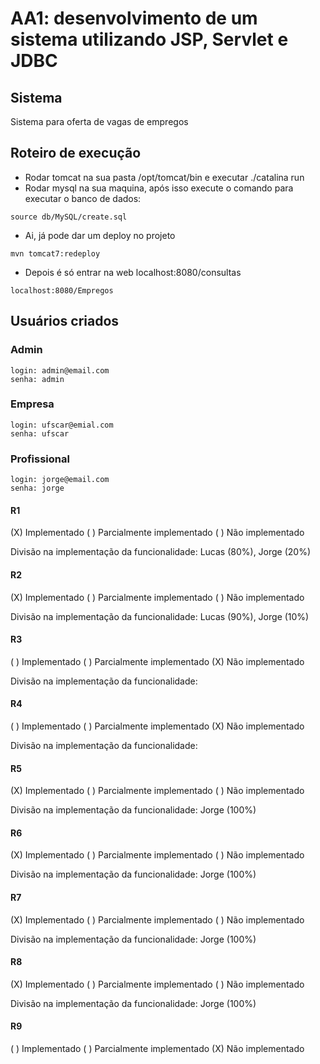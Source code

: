 # AA1: desenvolvimento de um sistema utilizando JSP, Servlet e JDBC

## Sistema 
Sistema para oferta de vagas de empregos 

## Roteiro de execução 

- Rodar tomcat na sua pasta /opt/tomcat/bin e executar ./catalina run <br />
- Rodar mysql na sua maquina, após isso execute o comando para executar o banco de dados:
  
```
source db/MySQL/create.sql
```

- Ai, já pode dar um deploy no projeto
  
```
mvn tomcat7:redeploy
```

- Depois é só entrar na web localhost:8080/consultas

```
localhost:8080/Empregos
```

## Usuários criados
### Admin

```
login: admin@email.com
senha: admin
```
### Empresa

```
login: ufscar@emial.com
senha: ufscar
```


### Profissional

```
login: jorge@email.com
senha: jorge
```


#### R1

(X) Implementado ( ) Parcialmente implementado ( ) Não implementado

Divisão na implementação da funcionalidade: Lucas (80%), Jorge (20%)


#### R2

(X) Implementado ( ) Parcialmente implementado ( ) Não implementado

Divisão na implementação da funcionalidade: Lucas (90%), Jorge (10%)


#### R3

( ) Implementado ( ) Parcialmente implementado (X) Não implementado

Divisão na implementação da funcionalidade:


#### R4

( ) Implementado ( ) Parcialmente implementado (X) Não implementado

Divisão na implementação da funcionalidade:

#### R5

(X) Implementado ( ) Parcialmente implementado ( ) Não implementado

Divisão na implementação da funcionalidade: Jorge (100%)


#### R6

(X) Implementado ( ) Parcialmente implementado ( ) Não implementado

Divisão na implementação da funcionalidade: Jorge (100%)


#### R7

(X) Implementado  ( ) Parcialmente implementado ( ) Não implementado

Divisão na implementação da funcionalidade: Jorge (100%)

#### R8

(X) Implementado ( ) Parcialmente implementado ( ) Não implementado

Divisão na implementação da funcionalidade: Jorge (100%)

#### R9

( ) Implementado ( ) Parcialmente implementado (X) Não implementado
